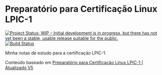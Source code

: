Preparatório para Certificação Linux LPIC-1
================

[![Project Status: WIP – Initial development is in progress, but there
has not yet been a stable, usable release suitable for the
public.](https://www.repostatus.org/badges/latest/wip.svg)](https://www.repostatus.org/#wip)
[![Build
Status](https://travis-ci.com/kguidonimartins/cert-linux-lpic-1.svg?branch=master)](https://travis-ci.com/kguidonimartins/cert-linux-lpic-1)

Minha notas de estudo para a certificação LPIC-1.

Conteúdo baseado em [Preparatório para Certificação Linux LPIC-1 |
Atualizado
V5](https://www.udemy.com/course/curso-online-certificacao-linux-lpic1-comptia/)
